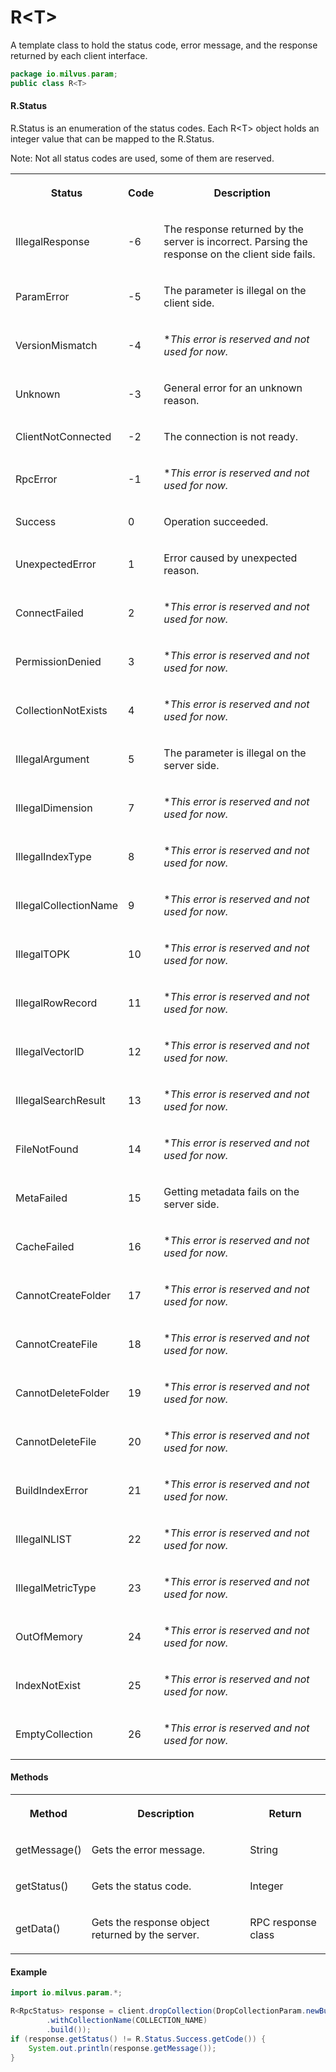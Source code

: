 # R&lt;T>

A template class to hold the status code, error message, and the response returned by each client interface.

```java
package io.milvus.param;
public class R<T>
```

#### R.Status

R.Status is an enumeration of the status codes. Each R&lt;T> object holds an integer value that can be mapped to the R.Status.

Note: Not all status codes are used, some of them are reserved.

<table>
   <tr>
     <th><p><strong>Status</strong></p></th>
     <th><p><strong>Code</strong></p></th>
     <th><p><strong>Description</strong></p></th>
   </tr>
   <tr>
     <td><p>IllegalResponse</p></td>
     <td><p>-6</p></td>
     <td><p>The response returned by the server is incorrect. Parsing the response on the client side fails.</p></td>
   </tr>
   <tr>
     <td><p>ParamError</p></td>
     <td><p>-5</p></td>
     <td><p>The parameter is illegal on the client side.</p></td>
   </tr>
   <tr>
     <td><p>VersionMismatch</p></td>
     <td><p>-4</p></td>
     <td><p>*<em>This error is reserved and not used for now.</em></p></td>
   </tr>
   <tr>
     <td><p>Unknown</p></td>
     <td><p>-3</p></td>
     <td><p>General error for an unknown reason.</p></td>
   </tr>
   <tr>
     <td><p>ClientNotConnected</p></td>
     <td><p>-2</p></td>
     <td><p>The connection is not ready.</p></td>
   </tr>
   <tr>
     <td><p>RpcError</p></td>
     <td><p>-1</p></td>
     <td><p>*<em>This error is reserved and not used for now.</em></p></td>
   </tr>
   <tr>
     <td><p>Success</p></td>
     <td><p>0</p></td>
     <td><p>Operation succeeded.</p></td>
   </tr>
   <tr>
     <td><p>UnexpectedError</p></td>
     <td><p>1</p></td>
     <td><p>Error caused by unexpected reason.</p></td>
   </tr>
   <tr>
     <td><p>ConnectFailed</p></td>
     <td><p>2</p></td>
     <td><p>*<em>This error is reserved and not used for now.</em></p></td>
   </tr>
   <tr>
     <td><p>PermissionDenied</p></td>
     <td><p>3</p></td>
     <td><p>*<em>This error is reserved and not used for now.</em></p></td>
   </tr>
   <tr>
     <td><p>CollectionNotExists</p></td>
     <td><p>4</p></td>
     <td><p>*<em>This error is reserved and not used for now.</em></p></td>
   </tr>
   <tr>
     <td><p>IllegalArgument</p></td>
     <td><p>5</p></td>
     <td><p>The parameter is illegal on the server side.</p></td>
   </tr>
   <tr>
     <td><p>IllegalDimension</p></td>
     <td><p>7</p></td>
     <td><p>*<em>This error is reserved and not used for now.</em></p></td>
   </tr>
   <tr>
     <td><p>IllegalIndexType</p></td>
     <td><p>8</p></td>
     <td><p>*<em>This error is reserved and not used for now.</em></p></td>
   </tr>
   <tr>
     <td><p>IllegalCollectionName</p></td>
     <td><p>9</p></td>
     <td><p>*<em>This error is reserved and not used for now.</em></p></td>
   </tr>
   <tr>
     <td><p>IllegalTOPK</p></td>
     <td><p>10</p></td>
     <td><p>*<em>This error is reserved and not used for now.</em></p></td>
   </tr>
   <tr>
     <td><p>IllegalRowRecord</p></td>
     <td><p>11</p></td>
     <td><p>*<em>This error is reserved and not used for now.</em></p></td>
   </tr>
   <tr>
     <td><p>IllegalVectorID</p></td>
     <td><p>12</p></td>
     <td><p>*<em>This error is reserved and not used for now.</em></p></td>
   </tr>
   <tr>
     <td><p>IllegalSearchResult</p></td>
     <td><p>13</p></td>
     <td><p>*<em>This error is reserved and not used for now.</em></p></td>
   </tr>
   <tr>
     <td><p>FileNotFound</p></td>
     <td><p>14</p></td>
     <td><p>*<em>This error is reserved and not used for now.</em></p></td>
   </tr>
   <tr>
     <td><p>MetaFailed</p></td>
     <td><p>15</p></td>
     <td><p>Getting metadata fails on the server side.</p></td>
   </tr>
   <tr>
     <td><p>CacheFailed</p></td>
     <td><p>16</p></td>
     <td><p>*<em>This error is reserved and not used for now.</em></p></td>
   </tr>
   <tr>
     <td><p>CannotCreateFolder</p></td>
     <td><p>17</p></td>
     <td><p>*<em>This error is reserved and not used for now.</em></p></td>
   </tr>
   <tr>
     <td><p>CannotCreateFile</p></td>
     <td><p>18</p></td>
     <td><p>*<em>This error is reserved and not used for now.</em></p></td>
   </tr>
   <tr>
     <td><p>CannotDeleteFolder</p></td>
     <td><p>19</p></td>
     <td><p>*<em>This error is reserved and not used for now.</em></p></td>
   </tr>
   <tr>
     <td><p>CannotDeleteFile</p></td>
     <td><p>20</p></td>
     <td><p>*<em>This error is reserved and not used for now.</em></p></td>
   </tr>
   <tr>
     <td><p>BuildIndexError</p></td>
     <td><p>21</p></td>
     <td><p>*<em>This error is reserved and not used for now.</em></p></td>
   </tr>
   <tr>
     <td><p>IllegalNLIST</p></td>
     <td><p>22</p></td>
     <td><p>*<em>This error is reserved and not used for now.</em></p></td>
   </tr>
   <tr>
     <td><p>IllegalMetricType</p></td>
     <td><p>23</p></td>
     <td><p>*<em>This error is reserved and not used for now.</em></p></td>
   </tr>
   <tr>
     <td><p>OutOfMemory</p></td>
     <td><p>24</p></td>
     <td><p>*<em>This error is reserved and not used for now.</em></p></td>
   </tr>
   <tr>
     <td><p>IndexNotExist</p></td>
     <td><p>25</p></td>
     <td><p>*<em>This error is reserved and not used for now.</em></p></td>
   </tr>
   <tr>
     <td><p>EmptyCollection</p></td>
     <td><p>26</p></td>
     <td><p>*<em>This error is reserved and not used for now.</em></p></td>
   </tr>
</table>

#### Methods

<table>
    <tr>
        <th><p>Method</p></th>
        <th><p>Description</p></th>
        <th><p>Return</p></th>
    </tr>
    <tr>
        <td><p>getMessage()</p></td>
        <td><p>Gets the error message.</p></td>
        <td><p>String</p></td>
    </tr>
    <tr>
        <td><p>getStatus()</p></td>
        <td><p>Gets the status code.</p></td>
        <td><p>Integer</p></td>
    </tr>
    <tr>
        <td><p>getData()</p></td>
        <td><p>Gets the response object returned by the server.</p></td>
        <td><p>RPC response class</p></td>
    </tr>
</table>

#### Example

```java
import io.milvus.param.*;

R<RpcStatus> response = client.dropCollection(DropCollectionParam.newBuilder()
        .withCollectionName(COLLECTION_NAME)
        .build());
if (response.getStatus() != R.Status.Success.getCode()) {
    System.out.println(response.getMessage());
}
```
